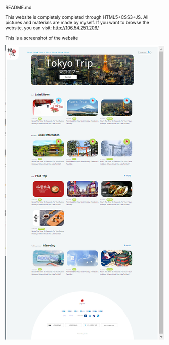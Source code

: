 README.md

This website is completely completed through HTML5+CSS3+JS. 
All pictures and materials are made by myself.
If you want to browse the website, you can visit: http://106.54.251.206/

This is a screenshot of the website


![image](https://github.com/DreamingLi/TRIP-website/blob/main/TripWeb.PNG)
